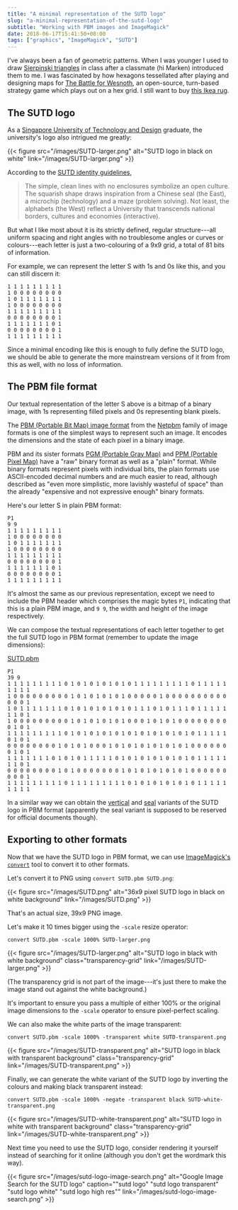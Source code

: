 ```yaml
---
title: "A minimal representation of the SUTD logo"
slug: "a-minimal-representation-of-the-sutd-logo"
subtitle: "Working with PBM images and ImageMagick"
date: 2018-06-17T15:41:50+08:00
tags: ["graphics", "ImageMagick", "SUTD"]
---
```


I've always been a fan of geometric patterns. When I was younger I used to draw [Sierpinski
triangles](https://en.wikipedia.org/wiki/Sierpinski_triangle) in class after a classmate (hi Marken) introduced
them to me. I was fascinated by how hexagons tessellated after playing and designing maps for [The Battle for
Wesnoth](https://www.wesnoth.org/), an open-source, turn-based strategy game which plays out on a hex grid. I
still want to buy [this Ikea rug](https://www.ikea.com/sg/en/catalog/products/20260520/).

## The SUTD logo
As a [Singapore University of Technology and Design](https://sutd.edu.sg/) graduate, the university's logo also
intrigued me greatly:

{{< figure src="/images/SUTD-larger.png" alt="SUTD logo in black on white" link="/images/SUTD-larger.png" >}}

According to the [SUTD identity
guidelines](http://root.sutd.edu.sg/wp-content/themes/root/guidelinesandforms/SUTD_Identity_Guidelines.pdf),

> The simple, clean lines with no enclosures  symbolize an open culture. The squarish shape draws inspiration
from a  Chinese seal (the East), a microchip (technology) and a maze (problem  solving). Not least, the alphabets
(the West) reflect a University that  transcends national borders, cultures and economies (interactive).

But what I like most about it is its strictly defined, regular structure---all uniform spacing and right angles
with no troublesome angles or curves or colours---each letter is just a two-colouring of a 9x9 grid, a total of
81 bits of information.

For example, we can represent the letter S with 1s and 0s like this, and you can still discern it:

```
1 1 1 1 1 1 1 1 1
1 0 0 0 0 0 0 0 0
1 0 1 1 1 1 1 1 1
1 0 0 0 0 0 0 0 0
1 1 1 1 1 1 1 1 1
0 0 0 0 0 0 0 0 1
1 1 1 1 1 1 1 0 1
0 0 0 0 0 0 0 0 1
1 1 1 1 1 1 1 1 1
```

Since a minimal encoding like this is enough to fully define the SUTD logo, we should be able to generate the more
mainstream versions of it from from this as well, with no loss of information.

## The PBM file format
Our textual representation of the letter S above is a bitmap of a binary image, with 1s representing filled pixels
and 0s representing blank pixels.

The [PBM (Portable Bit Map) image format](http://netpbm.sourceforge.net/doc/pbm.html) from the
[Netpbm](http://netpbm.sourceforge.net/) family of image formats is one of the simplest ways to represent such an
image. It encodes the dimensions and the state of each pixel in a binary image.

PBM and its sister formats [PGM (Portable Gray Map)](http://netpbm.sourceforge.net/doc/pgm.html) and [PPM (Portable
Pixel Map)](http://netpbm.sourceforge.net/doc/ppm.html) have a "raw" binary format as well as a "plain" format. While
binary formats represent pixels with individual bits, the plain formats use ASCII-encoded decimal numbers and are
much easier to read, although described as "even more simplistic, more lavishly wasteful of space" than the already
"expensive and not expressive enough" binary formats.

Here's our letter S in plain PBM format:

```
P1
9 9
1 1 1 1 1 1 1 1 1
1 0 0 0 0 0 0 0 0
1 0 1 1 1 1 1 1 1
1 0 0 0 0 0 0 0 0
1 1 1 1 1 1 1 1 1
0 0 0 0 0 0 0 0 1
1 1 1 1 1 1 1 0 1
0 0 0 0 0 0 0 0 1
1 1 1 1 1 1 1 1 1
```

It's almost the same as our previous representation, except we need to include the PBM header which comprises the
magic bytes `P1`, indicating that this is a plain PBM image, and `9 9`, the width and height of the image respectively.

We can compose the textual representations of each letter together to get the full SUTD logo in PBM format (remember
to update the image dimensions):

[SUTD.pbm](/files/SUTD.pbm)
```
P1
39 9
1 1 1 1 1 1 1 1 1 0 1 0 1 0 1 0 1 0 1 0 1 1 1 1 1 1 1 1 1 0 1 1 1 1 1 1 1 1 1
1 0 0 0 0 0 0 0 0 0 1 0 1 0 1 0 1 0 1 0 0 0 0 0 1 0 0 0 0 0 0 0 0 0 0 0 0 0 1
1 0 1 1 1 1 1 1 1 0 1 0 1 0 1 0 1 0 1 0 1 1 1 0 1 0 1 1 1 0 1 1 1 1 1 1 1 0 1
1 0 0 0 0 0 0 0 0 0 1 0 1 0 1 0 1 0 1 0 0 0 1 0 1 0 1 0 0 0 0 0 0 0 0 0 1 0 1
1 1 1 1 1 1 1 1 1 0 1 0 1 0 1 0 1 0 1 0 1 0 1 0 1 0 1 0 1 0 1 1 1 1 1 0 1 0 1
0 0 0 0 0 0 0 0 1 0 1 0 1 0 0 0 1 0 1 0 1 0 1 0 1 0 1 0 1 0 0 0 0 0 0 0 1 0 1
1 1 1 1 1 1 1 0 1 0 1 0 1 1 1 1 1 0 1 0 1 0 1 0 1 0 1 0 1 0 1 1 1 1 1 1 1 0 1
0 0 0 0 0 0 0 0 1 0 1 0 0 0 0 0 0 0 1 0 1 0 1 0 1 0 1 0 1 0 0 0 0 0 0 0 0 0 1
1 1 1 1 1 1 1 1 1 0 1 1 1 1 1 1 1 1 1 0 1 0 1 0 1 0 1 0 1 0 1 1 1 1 1 1 1 1 1
```

In a similar way we can obtain the [vertical](/files/SUTD-vertical.pbm) and [seal](/files/SUTD-seal.pbm) variants
of the SUTD logo in PBM format (apparently the seal variant is supposed to be reserved for official documents though).

## Exporting to other formats

Now that we have the SUTD logo in PBM format, we can use [ImageMagick's
`convert`](https://www.imagemagick.org/script/convert.php) tool to convert it to other formats.

Let's convert it to PNG using `convert SUTD.pbm SUTD.png`:

{{< figure src="/images/SUTD.png" alt="36x9 pixel SUTD logo in black on white background" link="/images/SUTD.png" >}}

That's an actual size, 39x9 PNG image.

Let's make it 10 times bigger using the `-scale` resize operator:

```convert SUTD.pbm -scale 1000% SUTD-larger.png```

{{< figure src="/images/SUTD-larger.png" alt="SUTD logo in black with white background" class="transparency-grid" link="/images/SUTD-larger.png" >}}

(The transparency grid is not part of the image---it's just there to make the image stand out against the white
background.)

It's important to ensure you pass a multiple of either 100% or the original image dimensions to the `-scale`
operator to ensure pixel-perfect scaling.

We can also make the white parts of the image transparent:

```
convert SUTD.pbm -scale 1000% -transparent white SUTD-transparent.png
```

{{< figure src="/images/SUTD-transparent.png" alt="SUTD logo in black with transparent background" class="transparency-grid" link="/images/SUTD-transparent.png" >}}

Finally, we can generate the white variant of the SUTD logo by inverting the colours and making black transparent
instead:

```
convert SUTD.pbm -scale 1000% -negate -transparent black SUTD-white-transparent.png
```

{{< figure src="/images/SUTD-white-transparent.png" alt="SUTD logo in white with transparent background" class="transparency-grid" link="/images/SUTD-white-transparent.png" >}}

Next time you need to use the SUTD logo, consider rendering it yourself instead of searching for it online (although
you don't get the wordmark this way).

{{< figure src="/images/sutd-logo-image-search.png" alt="Google Image Search for the SUTD logo" caption="\"sutd logo\" \"sutd logo transparent\" \"sutd logo white\" \"sutd logo high res\"" link="/images/sutd-logo-image-search.png" >}}
